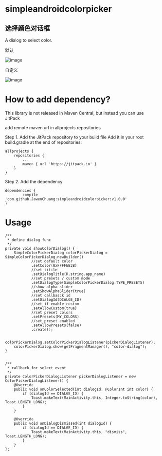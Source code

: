 # simpleandroidcolorpicker
选择颜色对话框 
-----
A dialog to select color.

默认

![image](https://github.com/JawenChuang/simpleandroidcolorpicker/blob/master/imgfolder/preset.png)

自定义

![image](https://github.com/JawenChuang/simpleandroidcolorpicker/blob/master/imgfolder/custom.png)


How to add dependency?
====  

This library is not released in Maven Central, but instead you can use JitPack

add remote maven url in allprojects.repositories

Step 1. Add the JitPack repository to your build file
Add it in your root build.gradle at the end of repositories:

	allprojects {
		repositories {
			...
			maven { url 'https://jitpack.io' }
		}
	}
Step 2. Add the dependency

	dependencies {
	        compile 'com.github.JawenChuang:simpleandroidcolorpicker:v1.0.0'
	}
	
Usage
====  
    /**
     * define dialog func
     */
    private void showColorDialog() {
        SimpleColorPickerDialog colorPickerDialog = SimpleColorPickerDialog.newBuilder()
                //set default color
                .setColor(0xFFFFEB3B)
                //set titile
                .setDialogTitle(R.string.app_name)
                //set presets / custom mode
                .setDialogType(SimpleColorPickerDialog.TYPE_PRESETS)
                //show alpha slider
                .setShowAlphaSlider(true)
                //set callbasck id
                .setDialogId(DIALGE_ID)
                //set if enable custom
                .setAllowCustom(true)
                //set preset colors
                .setPresets(MY_COLORS)
                //set preset enabled
                .setAllowPresets(false)
                .create();

        colorPickerDialog.setColorPickerDialogListener(pickerDialogListener);
        colorPickerDialog.show(getFragmentManager(), "color-dialog");
    }


    /**
     * callback for select event
     */
    private ColorPickerDialogListener pickerDialogListener = new ColorPickerDialogListener() {
        @Override
        public void onColorSelected(int dialogId, @ColorInt int color) {
            if (dialogId == DIALGE_ID) {
                Toast.makeText(MainActivity.this, Integer.toString(color), Toast.LENGTH_LONG);
            }
        }

        @Override
        public void onDialogDismissed(int dialogId) {
            if (dialogId == DIALGE_ID) {
                Toast.makeText(MainActivity.this, "dismiss", Toast.LENGTH_LONG);
            }
        }
    };
